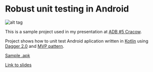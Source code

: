 Robust unit testing in Android
==============================

![alt tag](https://github.com/sliskiCode/Robust-unit-testing-in-Android/blob/master/slides/img.png)

This is a sample project used in my presentation at [ADB #5 Cracow](http://www.meetup.com/ADB-Android-Developers-Backstage/events/221578987/).

Project shows how to unit test Android aplication written in [Kotlin](http://kotlinlang.org/docs/tutorials/kotlin-android.html) using [Dagger 2.0](http://google.github.io/dagger/) and [MVP pattern](https://github.com/antoniolg/androidmvp).

[Sample .apk](https://drive.google.com/file/d/0B0LC6Jp1eQFHb0dteGpwUGRwZVk/view?usp=sharing)

[Link to slides](https://github.com/sliskiCode/Robust-unit-testing-in-Android/blob/master/slides/RobustUnitTesting.pdf)
